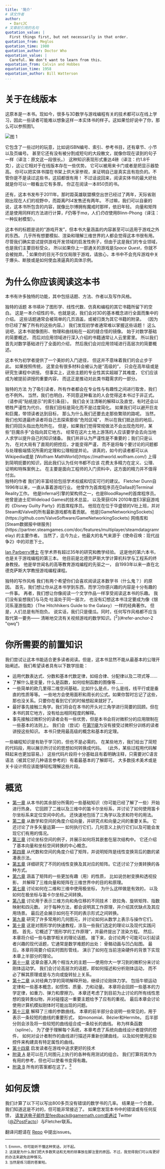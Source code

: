 ```yaml
---
title: '简介'
# 译文作者
author:
  - DarcJC
# 文章前引用的名句
quotation_value: |
  First things first, but not necessarily in that order.
quotation_from: Meglos
quotation_time: 1980
quotation_author: Doctor Who
equotation_value: |
  Careful. We don't want to learn from this.
equotation_from: Calvin and Hobbes 
equotation_time: 1958
equotation_author: Bill Watterson
...
```


# 关于在线版本

这原本是一本书。现如今，很多与3D数学与游戏编程有关的技术都可以在线上学习，因此一些读者可能难以想象这样一本实体书的样子。这如果恰好说中了你，那么可以参照图1。

![图 1](https://cdn.jsdelivr.net/gh/DarcJC/pictures-host/imgs/20210315232340.png "曾经技术知识通过纸质媒介传递")

它包含了一些过时的玩意，比如说ISBN编号、索引、参考书目，还有章节、小节以及页编号。
甚至它还有没有被分割成短句的大段散文，就像你现在读到的句子一样（译注：原文这一段很长。）
这种知识表现形式重达4磅（译注：约1.8千克），这让它相对于在线版本存在一些优势。
它可以被用来卡门或者是把显示器垫高。
你可以把实体书摆在书架上供大家参观，来证明自己是真实且有抱负的。不管你是不是读过这些书，这招都很有用！
不过话说回来，阅读实体书的最大好处就是你可以一眼看出它有多厚。
你正在阅读一本850页的书。

还有，这本书发布于2011年。那时距英雄联盟横空出世已经过了两年，天际省刚刚出现在人们的视野中，而距离*PS4*发售还有两年。
不过嘛，我们可以自豪的说，这本书所包含的内容，就像比尔博拥有魔戒时那样，依旧年轻。
向量和矩阵还是使用同样的方法进行计算，$F$仍等于$ma$，人们*仍在*使用Blinn-Phong（译注：一种反射模型）。

这本书的标题是说的“游戏开发”，但本书大量涵盖的内容甚至可以适用于游戏之外的东西。
几乎所有想要模拟、渲染和理解三维世界的人都会觉得这本书很有用。
尽管我们确实尝试提供游戏开发领域的启发性例子，但由于这是我们的专业领域，也是我们主要目标受众，
所以如果你上一部通关的游戏是*Space Quest*，你就不会被抛弃。[<sup>1</sup>](#refer-anchor-1)
如果你的目光不仅仅局限于游戏，请放心，本书中不会充斥游戏中关于爆头、断肢或是如何使血液逼真的具体示例。

# 为什么你应该阅读这本书

本书有许多独特的功能，其中包括话题、方法、作者以及写作风格。

<div>
  <span class="bold">独特的话题</span>
  本书填补了图形学、线性代数、仿真和编程的其它书籍所留下的空白。
  这是一本介绍性的书，也就是说，我们会对3D的基本概念进行全面而集中的介绍。
  这些话题通常会被简单的几页涵盖，或被归类为其它书籍的附录。
  （因为你已经了解了所有的这些内容。）
  我们发现初学者通常难以掌握这些话题！
  这么说吧，这本书就像图形、物理和曲线粘在一起的缝合怪的镜像。
  始于对数学基础的简要概述，
  而后对应用领域进行深入介绍的书籍通常让人云里雾里。
  所以我们首先对数学基础进行了全面的介绍，
  然后我们会对应用领域进行高层次的简要概述。<br/>

  这本书为初学者提供了一个美妙的入门途径，
  但这并不意味着我们的会止步于此。
  如果按照传统，
  这里会有很多材料会被认为是“高级的”，
  只会在高年级或是研究生课程中讲授。
  但事实上，这些主题的专业性其实超越了其难度，
  它们应该成为被提前讲授的重要内容，
  而这正是推动对此类书籍需求的一部分。
</div>

<div>
  <span class="bold">独特的方法</span>
  为了吸引读者，所有作者都会在专业性与有趣性之间进行取舍，我们也不例外。
  当然，我们也明白，不同意这种看法的人会觉得这本书过于非正式。
  （请参阅“贴纸提示”的索引条目）。
  我们会关注清晰的解释以及直觉，有时还会以牺牲严谨性为代价。
  但我们目标是简化而不是过度简化。
  如果我们可以避开巨龙和巨魔，带领读者达到目标，
  那么为什么我们还要去走那些繁琐的路呢。
  当然，我们也知道最终读者将自己去探索那些“危险区域”，
  所以在我们抵达目的地后，我们将回头指出危险所在。
  但是，如果我们觉得常规做法不会出现危险时，某些“巨魔杀手”会指向其它地方。
  经常在这片土地上游荡的人应该要学会去向当地人求学以提升自己的知识储备。
  我们并非认为严谨性是不重要的；我们只是认为，
  在对大局有了直观的把控后，才能变得严谨，
  而不是将每个要讨论的问题都与处理极端情况所需的定理和公理相提并论。
  讲真的，如今的读者都可以从Wikipedia或是
  [Wolfram MathWorld](https://mathworld.wolfram.com/)
  上得到简明扼要的知识，因此我们认为任何书都不应该
  花费太多精力在定义、公理、证明和特殊案例上。
  在主要是面向工程师的入门资料中，这方面的精力并不值得付出。
</div>

<div>
  <span class="bold">独特的作者</span>
  我们的丰富经验包括学术权威和切实可行的建议。
  Fletcher Dunn自1996年以来，一直从事着游戏行业。
  他曾作为首席程序员在Dallas的Terminal Reality工作。
  他是Infernal引擎的架构师之一，也是BloodRayne的首席程序员。
  他曾是迪士尼Wideload Games的技术总监，
  以及荣获IGN 2010年度E3家庭游戏的《Disney Guilty Party》的首席程序员。
  他现在在位于华盛顿的V社上班，并对Steam和Valve的所有最新游戏都有着贡献。
  他是[GameNetworkingSockets](https://github.com/ValveSoftware/GameNetworkingSockets)
  网络库和[Steam数据报中继服务](https://partner.steamgames.com/doc/features/multiplayer/steamdatagramrelay)
  的主要作者。
  当然了，迄今为止，他最大的名气来源于《使命召唤：现代战争2》中的邓恩下士。<br/>

  [Ian Parberry博士](http://ianparberry.com/)
  在学术界有超过35年的研究和教学经验。
  这是他的第六本书，也是关于游戏编程的第三本。
  他目前是北德克萨斯大学计算机科学与工程系的终身教授。
   他是举世闻名的高等教育游戏编程的先驱之一，
  自1993年以来一直在北德克萨斯大学教授游戏编程课程。
</div>

<div>
  <span class="bold">独特的写作风格</span>
  我们有两个希望你们会喜欢阅读这本数学书（什么鬼？）的原因。
  首先，我们想让你从这本书学到东西，而学习你感兴趣的内容是十分有趣的一件事。
  再者，我们想让你像阅读一个文学作品一样享受阅读这本书的乐趣。
  我们没有妄想我们与马克·吐温处于同一层次，
  也没有幻想这本书注定要成为像《银河系漫游指南》（The Hitchhikers Guide to the Galaxy）一样的经典著作。
  但是，人们总是有所抱负。
  说实话，我们只是傻瓜。同时，任何写作风格都不应当取代第一要务——
  清晰地交流有关视频游戏的数学知识。[<sup>2</sup>](#refer-anchor-2 "qwq")
</div>

# 你所需要的前置知识

我们尝试让这本书能适合更多读者阅读。但是，这本书显然不能从最基本的公理开始阐述。
我们希望读者具有以下数学技能：

- 运用代数表达式、分数和基本代数定律，如结合律、分配律以及二项式等……
- 了解什么是变量，什么是函数，如何绘制函数的图像等……
- 一些简单的欧几里得二维空间基础，比如什么是点，什么是线，线平行或是垂直的性质等等。
  一些地方会使用面积和周长的公式。如果你暂时忘记了这些，那也没关系。只要你在看到它们的时候想起来就好了。
- 最好事先接触三角学。我们将会在本书的开头对三角学进行简要的回顾。但在本书的其它地方，没有给出相同程度的解释。
- 事先接触过微积分的读者会有一些优势，但是本书会将对微积分的应用限制在一些基本的法则上。
  我们会（尝试）在[第11章](#)为没有接受过微积分训练的读者讲授这些知识。
  本书只使用最高级的概念和基本的定理。

一些编程知识是有助于学习的，但也不是必需的。
在某些地方，我们给出了简短的代码段，用以展示所讨论的思想如何转换成代码。
（此外，某些过程用代码解释起来也更加容易。）
这些代码片段将十分基础且有着明确注释，只需要对C语言语法（被其它好几种语言参考的）有着最基本的了解即可。
大多数技术美术或是关卡设计师应该能够轻松理解这些片段。

# 概览

- <a class="ListItemTitle" href="#">第一章</a>
  从本书的其余部分所需的一些基础知识（你可能已经了解了一些）开始进行热身。
  它回顾了二维以及三维中的笛卡尔坐标系，并讨论了如何使用笛卡尔坐标系来定位空间中的点。
  还快速地包括了三角学以及求和符号的用法。
- <a class="ListItemTitle" href="#">第二章</a>
  从数学和空间的角度介绍向量，并研究点和向量之间的重要关系。
  它还讨论了许多矢量运算——
  如何执行它们，几何意义上执行它们以及可能会发现它们有用的情况。
- <a class="ListItemTitle" href="#">第三章</a>
  讨论坐标空间的例子，并展示如何将其嵌套在层次结构中。
  它还介绍了基本向量和坐标空间转换的中心概念。
- <a class="ListItemTitle" href="#">第四章</a>
  从代数和空间的角度介绍了矩阵，并说明矩阵是线性变换背后的数的紧凑表示法。
- <a class="ListItemTitle" href="#">第五章</a>
  详细研究了不同的线性变换及其对应的矩阵。它还讨论了分类转换的各种方式。
- <a class="ListItemTitle" href="#">第六章</a>
  涵盖了矩阵的一些更加有趣（用）的性质，
  比如说仿射变换和透视投影，
  并解释了三维向量和矩阵在三维世界中的目的和原理。
- <a class="ListItemTitle" href="#">第七章</a>
  讨论如何在二维和三维中使用极坐标，
  为什么这样做是有效的，
  以及如何在极坐标与笛卡尔坐标之间转换。
- <a class="ListItemTitle" href="#">第八章</a>
  讨论用于表示三维方向和角位移的不同技术：欧拉角、旋转矩阵、指数映射和四元数。
  对于每种方法，都会说明其工作原理，并介绍其优缺点及其应用场景。
  最后还会展示如何在不同的表示形式之间转换。
- <a class="ListItemTitle" href="#">第九章</a>
  研究了许多常用的几何图元，并讨论如何从数学上表示与操作它们。
- <a class="ListItemTitle" href="#">第十章</a>
  这是对图形学的快速教程，涉及一些我们选定的理论以及现代实践问题。
  首先，它概述了“图形学的工作原理”，并最终提出了渲染方程。
  然后，本章将介绍一些与数学相关的理论话题。
  接下来，会讨论两个可能可以引起读者兴趣的现代话题，它通常是数学难题的出处：
  骨骼动画与凹凸贴图。
  最后，本章将简要介绍实时图形管线，
  演示了如何在当前渲染硬件的背景下实现本章上半部分的理论。
- <a class="ListItemTitle" href="#">第十一章</a>
  这章会塞入两个相当大的主题——使用你大一学习到的微积分来讨论刚体运动学。
  我们会讨论高层次的话题，即如何描述和分析刚体运动，
  而不必了解其原理或是与方向或旋转扯上关系。
- <a class="ListItemTitle" href="#">第十二章</a>
  从对经典力学的简明解释开始，继续讨论刚体力学。
  包括牛顿运动定律和一些基本概念，如惯性、质量、力和动量。
  本章将会回顾一些基本的力学定律，如重力、弹力和摩擦力。
  本章还考虑了到目前为止讨论的所有线性思想的旋转类似物，并对碰撞这一重要主题给予了应有的重视。
  最后本章会讨论使用计算机模拟刚体时可能出现的问题。
- <a class="ListItemTitle" href="#">第十三章</a>
  解释了三维的参数曲线。
  本章的前半部分会说明一些常见的，用于表示一条较短的曲线的重要形式，
  如monomial、Bézier和Hermite。
  后半部分则会涉及将一些较短的曲线组合成一条较长的曲线。
  称为样条函数（spline）。
  为了便于理解每个系统，本章考虑了系统向曲线设计者提供的控件，
  如何对设计者制作的曲线进行描述并重新创建曲线，
  以及如何使用这些控件来构建具有特定属性的曲线。
- <a class="ListItemTitle" href="#">第十四章</a>
  启发读者在游戏中追求更好的技术
- <a class="ListItemTitle" href="#">附录 A</a>
  是可以在几何图元上执行的各种有用测试的组合。
  我们打算将其作为有用的参考，但也可以使看书变得有趣。
- <a class="ListItemTitle" href="#">附录 B</a>
  所有的答案都在这了。[<sup>3</sup>](#refer-anchor-3)

# 如何反馈

我们计算了以下可以写出800多页没有错误的数学书的几率。
结果是一个负数，我们知道这是不对的，但可能非常接近了。
如果您发现本书中的错误或有任何反馈，
请发送电子邮件至feedback@gamemath.com或通过
Twitter（[@ZPostFacto](https://twitter.com/zpostfacto)）与Fletcher联系。

翻译问题请在 [Repo](https://github.com/DarcJC/gamemath-cn) 中提出issues。

---

<div id="refer-anchor-1"></div>
<small>1. Emmm，你可能听不懂这种笑话，对不起。</small>

<div id="refer-anchor-2"></div>
<small>2. 这就是为什么我们把大多数笑话和无用的琐事放在脚注里的原因。不过，我觉得我们可以有更好的办法来避免这种情况。</small>

<div id="refer-anchor-3"></div>
<small>3. 当然是练习题的答案啦。</small>
